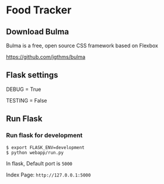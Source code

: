 # Food Tracker

## Download Bulma
Bulma is a free, open source CSS framework based on Flexbox

https://github.com/jgthms/bulma

## Flask settings
DEBUG = True 

TESTING = False

## Run Flask
### Run flask for development
```
$ export FLASK_ENV=development
$ python webapp/run.py

```
In flask, Default port is `5000`

Index Page:  `http://127.0.0.1:5000`
